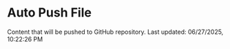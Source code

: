 # Auto Push File

Content that will be pushed to GitHub repository.
Last updated: 06/27/2025, 10:22:26 PM